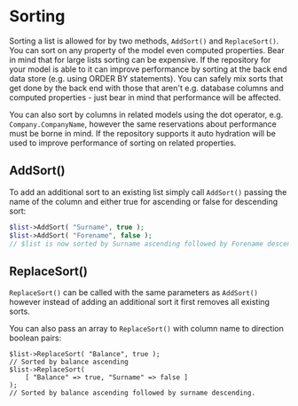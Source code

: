 Sorting
===

Sorting a list is allowed for by two methods, `AddSort()` and `ReplaceSort()`. You can sort on any
property of the model even computed properties. Bear in mind that for large lists sorting can be
expensive. If the repository for your model is able to it can improve performance by sorting at the
back end data store (e.g. using ORDER BY statements). You can safely mix sorts that get done by the
back end with those that aren't e.g. database columns and computed properties - just bear in mind
that performance will be affected.

You can also sort by columns in related models using the dot operator, e.g. `Company.CompanyName`,
however the same reservations about performance must be borne in mind. If the repository supports it
auto hydration will be used to improve performance of sorting on related properties.

## AddSort()

To add an additional sort to an existing list simply call `AddSort()` passing the name of the column
and either true for ascending or false for descending sort:

``` php
$list->AddSort( "Surname", true );
$list->AddSort( "Forename", false );
// $list is now sorted by Surname ascending followed by Forename descending.
```

## ReplaceSort()

`ReplaceSort()` can be called with the same parameters as `AddSort()` however instead of adding an
additional sort it first removes all existing sorts.

You can also pass an array to `ReplaceSort()` with column name to direction boolean pairs:

```
$list->ReplaceSort( "Balance", true );
// Sorted by balance ascending
$list->ReplaceSort( 
    [ "Balance" => true, "Surname" => false ]
);
// Sorted by balance ascending followed by surname descending.
```

